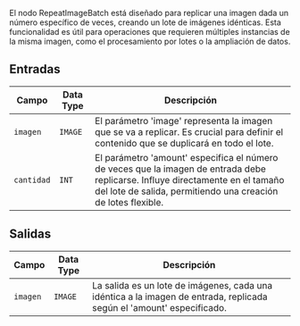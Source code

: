 
El nodo RepeatImageBatch está diseñado para replicar una imagen dada un número específico de veces, creando un lote de imágenes idénticas. Esta funcionalidad es útil para operaciones que requieren múltiples instancias de la misma imagen, como el procesamiento por lotes o la ampliación de datos.

## Entradas

| Campo   | Data Type | Descripción                                                                 |
|---------|-------------|-----------------------------------------------------------------------------|
| `imagen` | `IMAGE`     | El parámetro 'image' representa la imagen que se va a replicar. Es crucial para definir el contenido que se duplicará en todo el lote. |
| `cantidad`| `INT`       | El parámetro 'amount' especifica el número de veces que la imagen de entrada debe replicarse. Influye directamente en el tamaño del lote de salida, permitiendo una creación de lotes flexible. |

## Salidas

| Campo | Data Type | Descripción                                                              |
|-------|-------------|--------------------------------------------------------------------------|
| `imagen`| `IMAGE`     | La salida es un lote de imágenes, cada una idéntica a la imagen de entrada, replicada según el 'amount' especificado. |

